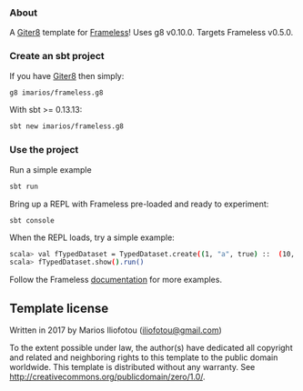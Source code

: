 ### About

A [Giter8][g8] template for [Frameless](https://github.com/typelevel/frameless)! Uses g8 v0.10.0. 
Targets Frameless v0.5.0.

### Create an sbt project

If you have [Giter8][g8] then simply:

```bash
g8 imarios/frameless.g8
```

With sbt >= 0.13.13:

```bash
sbt new imarios/frameless.g8
```

### Use the project

Run a simple example

```bash
sbt run
```

Bring up a REPL with Frameless pre-loaded and ready to experiment:

```
sbt console
```

When the REPL loads, try a simple example:

```bash
scala> val fTypedDataset = TypedDataset.create((1, "a", true) ::  (10, "b", false) :: (1, "c", true) :: Nil)
scala> fTypedDataset.show().run()
```

Follow the Frameless [documentation](https://typelevel.org/frameless/) for more examples.


Template license
----------------
Written in 2017 by Marios Iliofotou (iliofotou@gmail.com)

To the extent possible under law, the author(s) have dedicated all copyright and related
and neighboring rights to this template to the public domain worldwide.
This template is distributed without any warranty. See <http://creativecommons.org/publicdomain/zero/1.0/>.

[g8]: http://www.foundweekends.org/giter8/
